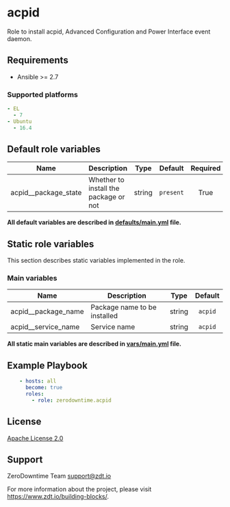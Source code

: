 # acpid

Role to install acpid, Advanced Configuration and Power Interface event daemon.

## Requirements

- Ansible >= 2.7

### Supported platforms

```yml
- EL
  - 7
- Ubuntu
  - 16.4
```

## Default role variables

| Name | Description | Type | Default | Required |
| -----| ----------- | :--: | :------:| :------: |
| acpid__package_state | Whether to install the package or not | string | `present` | True |

**All default variables are described in [defaults/main.yml](defaults/main.yml) file.**

## Static role variables

This section describes static variables implemented in the role.

### Main variables

| Name | Description | Type | Default |
| -----| ----------- | :--: | :-----: |
| acpid__package_name | Package name to be installed | string | `acpid` |
| acpid__service_name | Service name | string | `acpid` |

**All static main variables are described in [vars/main.yml](vars/main.yml) file.**

## Example Playbook

```yaml
    - hosts: all
      become: true
      roles:
        - role: zerodowntime.acpid
```

## License

[Apache License 2.0](LICENSE)

## Support

ZeroDowntime Team <support@zdt.io>

For more information about the project, please visit <https://www.zdt.io/building-blocks/>.